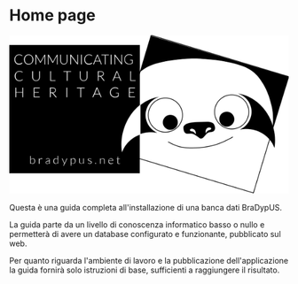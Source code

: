 # Home page

![Bradypus](images/bdus.svg "Bradypus")

Questa è una guida completa all'installazione di una banca dati BraDypUS.

La guida parte da un livello di conoscenza informatico basso o nullo e permetterà di avere un database
configurato e funzionante, pubblicato sul web.

Per quanto riguarda l'ambiente di lavoro e la pubblicazione dell'applicazione la guida fornirà
solo istruzioni di base, sufficienti a raggiungere il risultato.

